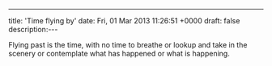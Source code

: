 ---
title: 'Time flying by'
date: Fri, 01 Mar 2013 11:26:51 +0000
draft: false
description:---

Flying past is the time, with no time to breathe or lookup and take in the scenery or contemplate what has happened or what is happening.